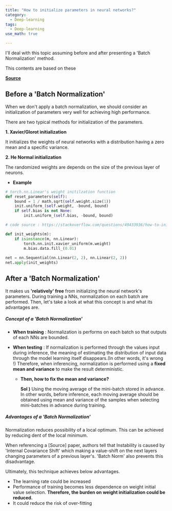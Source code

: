 ```yaml
---
title: "How to initialize parameters in neural networks?"
category:
  - Deep-learning
tags:
  - Deep-learning
use_math: true

---
```

I'll deal with this topic assuming before and after presenting a 'Batch Normalization' method.

This contents are based on these 

**[Source](https://arxiv.org/pdf/1502.03167.pdf)**

## Before a 'Batch Normalization'

When we don't apply a batch normalization, we should consider an initialization of parameters very well for achieving high performance.

There are two typical methods for initialization of the parameters.

**1. Xavier/Glorot initialization**

It initializes the weights of neural networks with a distribution having a zero mean and a specific variance.

**2. He Normal initialization**

The randomized weights are depends on the size of the previous layer of neurons. 

* **Example**

```python
# torch.nn.Linear's weight initilzation function
def reset_parameters(self): 
    bound = 1 / math.sqrt(self.weight.size(1))
    init.uniform_(self.weight, -bound, bound)
    if self.bias is not None:
        init.uniform_(self.bias, -bound, bound)
```

```python
# code source : https://stackoverflow.com/questions/49433936/how-to-initialize-weights-in-pytorch

def init_weights(m):
    if isinstance(m, nn.Linear):
        torch.nn.init.xavier_uniform(m.weight)
        m.bias.data.fill_(0.01)
        
net = nn.Sequential(nn.Linear(2, 2), nn.Linear(2, 2))
net.apply(init_weights)
```



## After a 'Batch Normalization'

It makes us **'relatively' free** from initializing the neural network's parameters. During training a NNs, normalization on each batch are performed. Then, let's take a look at what this concept is and what its advantages are.

##### Concept of a 'Batch Normalization'

- **When training** : Normalization is performs on each batch so that outputs of each NNs are bounded.

- **When testing** : If normalization is performed through the values input during inference, the meaning of estimating the distribution of input data through the model learning itself disappears.(In other words, it's wrong !) Therefore, when inferencing, normalization is performed using a **fixed mean and variance** to make the result deterministic. 

  - **Then, how to fix the mean and variance?** 

    **Sol )** Using the moving average of the mini-batch stored in advance. In other words, before inference, each moving average should be obtained using mean and  variance of the samples when selecting mini-batches in advance during training.

##### Advantages of a 'Batch Normalization'

Normalization  reduces possibility of  a local optimum. This can be achieved by reducing dent of the local minimum.

When referencing a [Source] paper, authors tell that Instability is caused by 'Internal Covariance Shift' which making a value-shift on the next layers changing parameters of a previous layer's. 'Batch Norm' also prevents this disadvantage.

Ultimately, this technique achieves below advantages.

* The learning rate could be increased
* Performance of training becomes less dependence on weight initial value selection. **Therefore, the burden on weight initialization could be reduced.**
* It could reduce the risk of over-fitting
